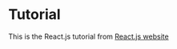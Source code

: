 # Tutorial

This is the React.js tutorial from [React.js website](http://facebook.github.io/react/docs/tutorial.html)